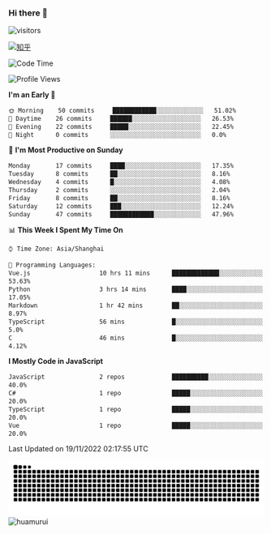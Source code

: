 ### Hi there 👋
 ![visitors](https://visitor-badge.laobi.icu/badge?page_id=huamurui)

[![知乎](https://img.shields.io/badge/dynamic/json?url=https%3A%2F%2Fapi.swo.moe%2Fstats%2Fzhihu%2Fke-ai-wu-li-de-nan-hai-zi&query=count&color=282c34&label=%E7%9F%A5%E4%B9%8E&labelColor=0084ff&logo=zhihu&logoColor=ffffff&suffix=+%E5%85%B3%E6%B3%A8&cacheSeconds=3600)](https://www.zhihu.com/people/ke-ai-wu-li-de-nan-hai-zi)



<!--START_SECTION:waka-->
![Code Time](http://img.shields.io/badge/Code%20Time-52%20hrs%207%20mins-blue)

![Profile Views](http://img.shields.io/badge/Profile%20Views-3-blue)

**I'm an Early 🐤** 

```text
🌞 Morning    50 commits     ████████████░░░░░░░░░░░░░   51.02% 
🌆 Daytime    26 commits     ██████░░░░░░░░░░░░░░░░░░░   26.53% 
🌃 Evening    22 commits     █████░░░░░░░░░░░░░░░░░░░░   22.45% 
🌙 Night      0 commits      ░░░░░░░░░░░░░░░░░░░░░░░░░   0.0%

```
📅 **I'm Most Productive on Sunday** 

```text
Monday       17 commits     ████░░░░░░░░░░░░░░░░░░░░░   17.35% 
Tuesday      8 commits      ██░░░░░░░░░░░░░░░░░░░░░░░   8.16% 
Wednesday    4 commits      █░░░░░░░░░░░░░░░░░░░░░░░░   4.08% 
Thursday     2 commits      ░░░░░░░░░░░░░░░░░░░░░░░░░   2.04% 
Friday       8 commits      ██░░░░░░░░░░░░░░░░░░░░░░░   8.16% 
Saturday     12 commits     ███░░░░░░░░░░░░░░░░░░░░░░   12.24% 
Sunday       47 commits     ████████████░░░░░░░░░░░░░   47.96%

```


📊 **This Week I Spent My Time On** 

```text
⌚︎ Time Zone: Asia/Shanghai

💬 Programming Languages: 
Vue.js                   10 hrs 11 mins      █████████████░░░░░░░░░░░░   53.63% 
Python                   3 hrs 14 mins       ████░░░░░░░░░░░░░░░░░░░░░   17.05% 
Markdown                 1 hr 42 mins        ██░░░░░░░░░░░░░░░░░░░░░░░   8.97% 
TypeScript               56 mins             █░░░░░░░░░░░░░░░░░░░░░░░░   5.0% 
C                        46 mins             █░░░░░░░░░░░░░░░░░░░░░░░░   4.12%

```

**I Mostly Code in JavaScript** 

```text
JavaScript               2 repos             ██████████░░░░░░░░░░░░░░░   40.0% 
C#                       1 repo              █████░░░░░░░░░░░░░░░░░░░░   20.0% 
TypeScript               1 repo              █████░░░░░░░░░░░░░░░░░░░░   20.0% 
Vue                      1 repo              █████░░░░░░░░░░░░░░░░░░░░   20.0%

```



 Last Updated on 19/11/2022 02:17:55 UTC
<!--END_SECTION:waka-->

<!--
![知乎](https://stats.justsong.cn/api/zhihu?username=ke-ai-wu-li-de-nan-hai-zi)
![bilibili](https://stats.justsong.cn/api/bilibili/?id=144672037)
![leetcode](https://stats.justsong.cn/api/leetcode?username=yun-tai-f&cn=true)
![huamurui's Most used languages](https://github-readme-stats.vercel.app/api/top-langs?username=huamurui&show_icons=true&count_private=true&layout=compact&hide_border=true&langs_count=10)

<img align="right" src="https://github-readme-stats.vercel.app/api?username=huamurui&show_icons=true&theme=radical">

**huamurui/huamurui** is a ✨ _special_ ✨ repository because its `README.md` (this file) appears on your GitHub profile.

Here are some ideas to get you started:

- 🔭 I’m currently working on ...
- 🌱 I’m currently learning ...
- 👯 I’m looking to collaborate on ...
- 🤔 I’m looking for help with ...
- 💬 Ask me about ...
- 📫 How to reach me: ...
- 😄 Pronouns: ...
- ⚡ Fun fact: ...
-->

![huamurui](https://raw.githubusercontent.com/huamurui/huamurui/main/assets/github-contribution-grid-snake.svg)
![huamurui](https://count.getloli.com/get/@huamurui)
